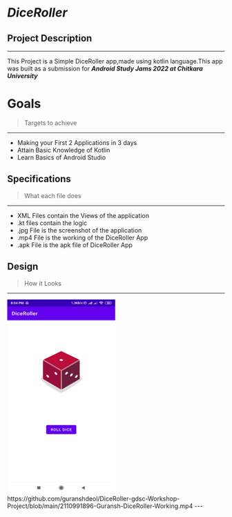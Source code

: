 # ***DiceRoller***
## **Project Description**

---

This Project is a Simple DiceRoller app,made using kotlin language.This app was built as a submission for ***Android Study Jams 2022 at Chitkara University***

# Goals

> Targets to achieve

---

- Making your First 2 Applications in 3 days
- Attain Basic Knowledge of Kotlin
- Learn Basics of Android Studio

## Specifications

> What each file does

---

- XML Files contain the Views of the application
- .kt files contain the logic
- .jpg File is the screenshot of the application
- .mp4 File is the working of the DiceRoller App
- .apk File is the apk file of DiceRoller App
## Design

> How it Looks

---

<img src="2110991896-Guransh.jpg" width="250" height="450"/>
https://github.com/guranshdeol/DiceRoller-gdsc-Workshop-Project/blob/main/2110991896-Guransh-DiceRoller-Working.mp4
---

